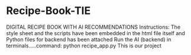 # Recipe-Book-TIE
DIGITAL RECIPE BOOK WITH AI RECOMMENDATIONS
Instructions:
The style sheet and the scripts have been embedded in the html file itself and Python files for backend has been attached
Run the AI (backend) in terminals.....command:  python recipe_app.py
This is our project
